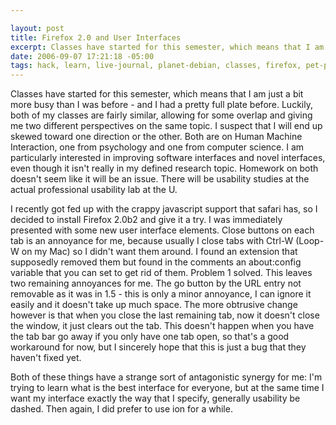 ```yaml
--- 

layout: post
title: Firefox 2.0 and User Interfaces
excerpt: Classes have started for this semester, which means that I am just a bit more busy than I was before - and I had a pretty full plate before.  Luckily, both of my classes are fairly similar, allowing for some overlap and giving me two different perspectives on the same topic.  I suspect that I will end up skewed toward one direction or the other.  Both are on Human Machine Interaction, one from psychology and one from computer science.   I am particularly interested in improving software interfaces and novel interfaces, even though it isn't really in my defined research topic.
date: 2006-09-07 17:21:18 -05:00
tags: hack, learn, live-journal, planet-debian, classes, firefox, pet-peeves, user-interfaces
---
```

Classes have started for this semester, which means that I am just a bit more busy than I was before - and I had a pretty full plate before.  Luckily, both of my classes are fairly similar, allowing for some overlap and giving me two different perspectives on the same topic.  I suspect that I will end up skewed toward one direction or the other.  Both are on Human Machine Interaction, one from psychology and one from computer science.   I am particularly interested in improving software interfaces and novel interfaces, even though it isn't really in my defined research topic.  Homework on both doesn't seem like it will be an issue.  There will be usability studies at the actual professional usability lab at the U.

I recently got fed up with the crappy javascript support that safari has, so I decided to install Firefox 2.0b2 and give it a try.  I was immediately presented with some new user interface elements.  Close buttons on each tab is an annoyance for me, because usually I close tabs with Ctrl-W (Loop-W on my Mac) so I didn't want them around.  I found an extension that supposedly removed them but found in the comments an about:config variable that you can set to get rid of them.  Problem 1 solved.  This leaves two remaining annoyances for me.  The go button by the URL entry not removable as it was in 1.5 - this is only a minor annoyance, I can ignore it easily and it doesn't take up much space.  The more obtrusive change however is that when you close the last remaining tab, now it doesn't close the window, it just clears out the tab.  This doesn't happen when you have the tab bar go away if you only have one tab open, so that's a good workaround for now, but I sincerely hope that this is just a bug that they haven't fixed yet.

Both of these things have a strange sort of antagonistic synergy for me:  I'm trying to learn what is the best interface for everyone, but at the same time I want my interface exactly the way that I specify, generally usability be dashed.  Then again, I did prefer to use ion for a while.

